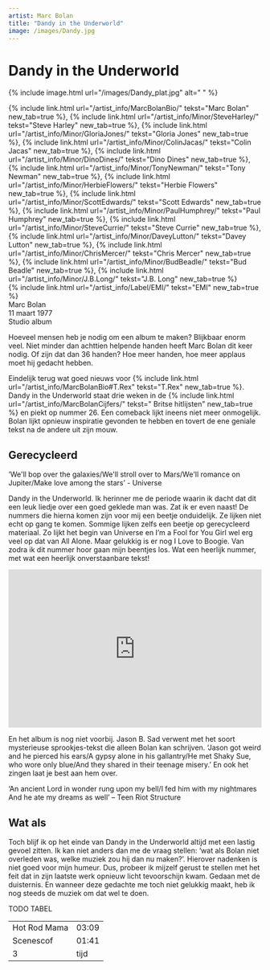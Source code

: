 ```yaml
---
artist: Marc Bolan
title: "Dandy in the Underworld"
image: /images/Dandy.jpg
---
```


# Dandy in the Underworld

{% include image.html url="/images/Dandy_plat.jpg" alt=" " %}

<span class="bio-cd">
{% include link.html url="/artist_info/MarcBolanBio/" tekst="Marc Bolan" new_tab=true %}, {% include link.html url="/artist_info/Minor/SteveHarley/" tekst="Steve Harley" new_tab=true %}, {% include link.html url="/artist_info/Minor/GloriaJones/" tekst="Gloria Jones" new_tab=true %}, {% include link.html url="/artist_info/Minor/ColinJacas/" tekst="Colin Jacas" new_tab=true %}, {% include link.html url="/artist_info/Minor/DinoDines/" tekst="Dino Dines" new_tab=true %}, {% include link.html url="/artist_info/Minor/TonyNewman/" tekst="Tony Newman" new_tab=true %}, {% include link.html url="/artist_info/Minor/HerbieFlowers/" tekst="Herbie Flowers" new_tab=true %}, {% include link.html url="/artist_info/Minor/ScottEdwards/" tekst="Scott Edwards" new_tab=true %}, {% include link.html url="/artist_info/Minor/PaulHumphrey/" tekst="Paul Humphrey" new_tab=true %}, {% include link.html url="/artist_info/Minor/SteveCurrie/" tekst="Steve Currie" new_tab=true %}, {% include link.html url="/artist_info/Minor/DaveyLutton/" tekst="Davey Lutton" new_tab=true %}, {% include link.html url="/artist_info/Minor/ChrisMercer/" tekst="Chris Mercer" new_tab=true %}, {% include link.html url="/artist_info/Minor/BudBeadle/" tekst="Bud Beadle" new_tab=true %}, {% include link.html url="/artist_info/Minor/J.B.Long/" tekst="J.B. Long" new_tab=true %}<br>
{% include link.html url="/artist_info/Label/EMI/" tekst="EMI" new_tab=true %}<br>
</span>
Marc Bolan<br>
11 maart 1977<br>Studio album

Hoeveel mensen heb je nodig om een album te maken? Blijkbaar enorm veel. Niet minder dan achttien helpende handen heeft Marc Bolan dit keer nodig. Of zijn dat dan 36 handen? Hoe meer handen, hoe meer applaus moet hij gedacht hebben. Eindelijk terug wat goed nieuws voor {% include link.html url="/artist_info/MarcBolanBio#T.Rex" tekst="T.Rex" new_tab=true %}. <span class="engels">Dandy in the Underworld</span> staat drie weken in de {% include link.html url="/artist_info/MarcBolanCijfers/" tekst=" Britse hitlijsten" new_tab=true %} en piekt op nummer 26. Een <span class="engels">comeback</span> lijkt ineens niet meer onmogelijk. Bolan lijkt opnieuw inspiratie gevonden te hebben en tovert de ene geniale tekst na de andere uit zijn mouw. 

## Gerecycleerd

<div class="uitgelicht">‘We'll bop over the galaxies/We'll stroll over to Mars/We'll romance on Jupiter/Make love among the stars’ - Universe</div>

<span class="engels">Dandy in the Underworld</span>. Ik herinner me de periode waarin ik dacht dat dit een leuk liedje over een goed geklede man was. Zat ik er even naast! De nummers die hierna komen zijn voor mij een beetje onduidelijk. Ze lijken niet echt op gang te komen. Sommige lijken zelfs een beetje op gerecycleerd materiaal. Zo lijkt het begin van <span class="engels">Universe</span> en <span class="engels">I’m a Fool for You Girl</span> wel erg veel op dat van <span class="engels">All Alone</span>. Maar gelukkig is er nog <span class="engels">I Love to Boogie</span>. Van zodra ik dit nummer hoor gaan mijn beentjes los. Wat een heerlijk nummer, met wat een heerlijk onverstaanbare tekst!

<iframe width="100%" height="315" src="https://www.youtube.com/embed/_rqllYBAJt8" frameborder="0" allowfullscreen></iframe>
En het album is nog niet voorbij. <span class="engels">Jason B. Sad</span> verwent met het soort mysterieuse sprookjes-tekst die alleen Bolan kan schrijven. ‘<span class="engels">Jason got weird and he pierced his ears/A gypsy alone in his gallantry/He met Shaky Sue, who wore only blue/And they shared in their teenage misery.</span>’ En ook het zingen laat je best aan hem over. 

<div class="uitgelicht">‘An ancient Lord in wonder rung upon my bell/I fed him with my nightmares And he ate my dreams as well’ – Teen Riot Structure</div>

## Wat als

Toch blijf ik op het einde van <span class="engels">Dandy in the Underworld</span> altijd  met een lastig gevoel zitten. Ik kan niet anders dan me de vraag stellen: ‘wat als Bolan niet overleden was, welke muziek zou hij dan nu maken?’. Hierover nadenken is niet goed voor mijn humeur. Dus, probeer ik mijzelf gerust te stellen met het feit dat in zijn laatste werk opnieuw licht tevoorschijn kwam. Gedaan met de duisternis. En wanneer deze gedachte me toch niet gelukkig maakt, heb ik nog steeds de muziek om dat wel te doen.

TODO TABEL
<table>
	<tr>
		<td>Hot Rod Mama</td>
		<td>03:09</td>
	</tr>
	<tr>
		<td>Scenescof</td>
		<td>01:41</td>
	</tr>
	<tr>
		<td>3</td>
		<td>tijd</td>
	</tr>
</table>

<div class="witregel"> </div>
